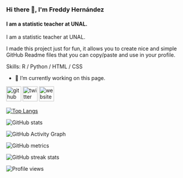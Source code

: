 ### Hi there 👋, I'm Freddy Hernández
#### I am a statistic teacher at UNAL.
I am a statistic teacher at UNAL.

I made this project just for fun, it allows you to create nice and simple GitHub Readme files that you can copy/paste and use in your profile.

Skills: R / Python / HTML / CSS

- 🔭 I’m currently working on this page. 


[<img src='https://cdn.jsdelivr.net/npm/simple-icons@3.0.1/icons/github.svg' alt='github' height='40'>](https://github.com/fhernanb)  [<img src='https://cdn.jsdelivr.net/npm/simple-icons@3.0.1/icons/twitter.svg' alt='twitter' height='40'>](https://twitter.com/fhernanb74)  [<img src='https://cdn.jsdelivr.net/npm/simple-icons@3.0.1/icons/icloud.svg' alt='website' height='40'>](https://fhernanb.github.io/)  

[![Top Langs](https://github-readme-stats.vercel.app/api/top-langs/?username=fhernanb)](https://github.com/anuraghazra/github-readme-stats)

![GitHub stats](https://github-readme-stats.vercel.app/api?username=fhernanb&show_icons=true)  

![GitHub Activity Graph](https://activity-graph.herokuapp.com/graph?username=fhernanb)  

![GitHub metrics](https://metrics.lecoq.io/fhernanb)  

![GitHub streak stats](https://streak-stats.demolab.com/?user=fhernanb)  

![Profile views](https://gpvc.arturio.dev/fhernanb)  
